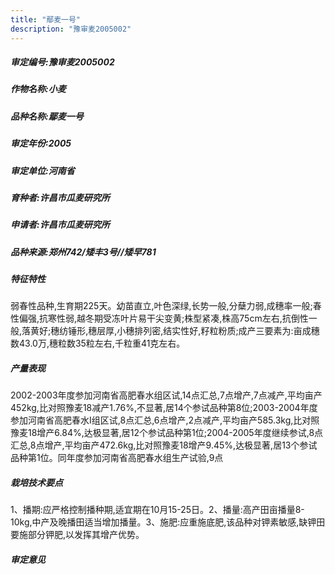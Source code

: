```yaml
---
title: "鄢麦一号"
description: "豫审麦2005002"
---
```

##### 审定编号:豫审麦2005002

##### 作物名称:小麦

##### 品种名称:鄢麦一号

##### 审定年份:2005

##### 审定单位:河南省

##### 育种者:许昌市瓜麦研究所

##### 申请者:许昌市瓜麦研究所

##### 品种来源:郑州742/矮丰3号//矮早781

##### 特征特性
弱春性品种,生育期225天。幼苗直立,叶色深绿,长势一般,分蘖力弱,成穗率一般;春性偏强,抗寒性弱,越冬期受冻叶片易干尖变黄;株型紧凑,株高75cm左右,抗倒性一般,落黄好;穗纺锤形,穗层厚,小穗排列密,结实性好,籽粒粉质;成产三要素为:亩成穗数43.0万,穗粒数35粒左右,千粒重41克左右。

##### 产量表现
2002-2003年度参加河南省高肥春水组区试,14点汇总,7点增产,7点减产,平均亩产452kg,比对照豫麦18减产1.76%,不显著,居14个参试品种第8位;2003-2004年度参加河南省高肥春水Ⅰ组区试,8点汇总,6点增产,2点减产,平均亩产585.3kg,比对照豫麦18增产6.84%,达极显著,居12个参试品种第1位;2004-2005年度继续参试,8点汇总,8点增产,平均亩产472.6kg,比对照豫麦18增产9.45%,达极显著,居13个参试品种第1位。同年度参加河南省高肥春水组生产试验,9点

##### 栽培技术要点
1、播期:应严格控制播种期,适宜期在10月15-25日。2、播量:高产田亩播量8-10kg,中产及晚播田适当增加播量。3、施肥:应重施底肥,该品种对钾素敏感,缺钾田要施部分钾肥,以发挥其增产优势。

##### 审定意见

